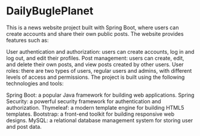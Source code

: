 # DailyBuglePlanet

This is a news website project built with Spring Boot, where users can create accounts and share their own public posts. The website provides features such as:

User authentication and authorization: users can create accounts, log in and log out, and edit their profiles.
Post management: users can create, edit, and delete their own posts, and view posts created by other users.
User roles: there are two types of users, regular users and admins, with different levels of access and permissions.
The project is built using the following technologies and tools:

Spring Boot: a popular Java framework for building web applications.
Spring Security: a powerful security framework for authentication and authorization.
Thymeleaf: a modern template engine for building HTML5 templates.
Bootstrap: a front-end toolkit for building responsive web designs.
MySQL: a relational database management system for storing user and post data.
